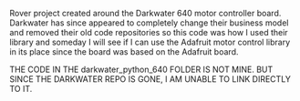 Rover project created around the Darkwater 640 motor controller board. Darkwater has since appeared to completely change their business model and removed their old code repositories so this code was how I used their library and someday I will see if I can use the Adafruit motor control library in its place since the board was based on the Adafruit board.

THE CODE IN THE darkwater_python_640 FOLDER IS NOT MINE. BUT SINCE THE DARKWATER REPO IS GONE, I AM UNABLE TO LINK DIRECTLY TO IT.